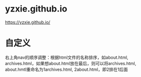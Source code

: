 # yzxie.github.io
https://yzxie.github.io/

# 自定义
右上角nav的顺序调整：根据html文件的名称排序，如about.html, archives.html，如果想about.html放在最后，则可以将archives.html, about.hmtl重命名为1archives.html, 2about.html，即2排在1后面
